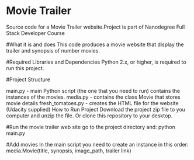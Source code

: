 # Movie Trailer

Source code for a Movie Trailer website.Project is part of Nanodegree Full Stack Developer Course

#What it is and does
This code produces a movie website that display the trailer and synopsis of number movies.

#Required Libraries and Dependencies
Python 2.x, or higher, is required to run this project. 

#Project Structure

main.py - main Python script (the one that you need to run) contains the instances of the movies. 
media.py - contains the class Movie that stores movie details
fresh_tomatoes.py - creates the HTML file for the website (Udacity supplied)
How to Run Project
Download the project zip file to you computer and unzip the file. Or clone this repository to your desktop.

#Run the movie trailer web site
go to the project directory and:
python main.py

#Add movies
In the main script you need to create an instance in this order:
media.Movie(title, synopsis, image_path, trailer link)
